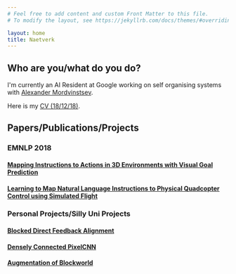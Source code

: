 ```yaml
---
# Feel free to add content and custom Front Matter to this file.
# To modify the layout, see https://jekyllrb.com/docs/themes/#overriding-theme-defaults

layout: home
title: Naetverk
---
```

## Who are you/what do you do?
I'm currently an AI Resident at Google working on self organising systems with [Alexander Mordvinstsev](https://znah.net/).

Here is my [CV (18/12/18)](assets/eyvind_cv_december_18.pdf).

## Papers/Publications/Projects
### EMNLP 2018
#### [Mapping Instructions to Actions in 3D Environments with Visual Goal Prediction](https://arxiv.org/abs/1809.00786)
#### [Learning to Map Natural Language Instructions to Physical Quadcopter Control using Simulated Flight](https://arxiv.org/abs/1910.09664)
### Personal Projects/Silly Uni Projects
#### [Blocked Direct Feedback Alignment](assets/blocked-direct-feedback.pdf)
#### [Densely Connected PixelCNN](assets/densely-connected-pixelcnn.pdf)
#### [Augmentation of Blockworld](assets/augmentation-block-world.pdf)
